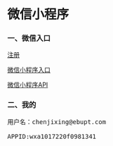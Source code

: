 # 微信小程序
### 一、微信入口
[注册](https://mp.weixin.qq.com/debug/wxadoc/introduction/)

[微信小程序入口](https://mp.weixin.qq.com/)

[微信小程序API](https://www.w3cschool.cn/weixinapp/weixinapp-api-login.html)

### 二、我的
<pre>
用户名：chenjixing@ebupt.com

APPID:wxa1017220f0981341
</pre>

